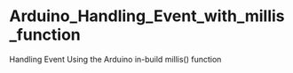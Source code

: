 # Arduino_Handling_Event_with_millis_function
Handling Event Using the Arduino in-build millis() function
